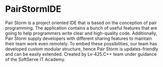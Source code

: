 # PairStormIDE
Pair Storm is a project oriented IDE that is based on the conception of pair programming. The application contains a bunch of useful features that are going to help programmers write clear and high-quality code. Additionally, Pair Storm supply developers with different sharing features to maintain their team work even remotely. To embed these possibilities, our team has developed custom modular structure, hence Pair Storm is updates-friendly and can be easily extended. Created by Lv-425.C++ team under guidance of the SoftServe IT Academy.
